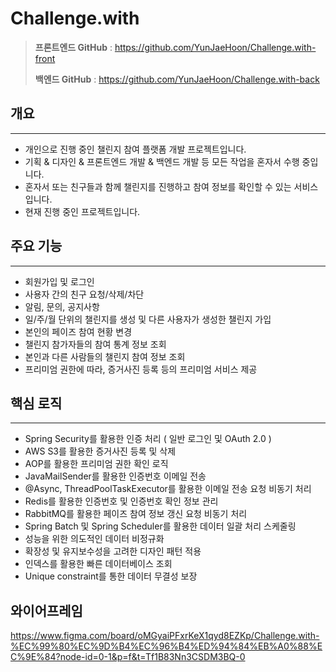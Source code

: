 # Challenge.with

> **프론트엔드 GitHub** : https://github.com/YunJaeHoon/Challenge.with-front
>
>
> **백엔드 GitHub** : https://github.com/YunJaeHoon/Challenge.with-back
>

## 개요

---

- 개인으로 진행 중인 챌린지 참여 플랫폼 개발 프로젝트입니다.
- 기획 & 디자인 & 프론트엔드 개발 & 백엔드 개발 등 모든 작업을 혼자서 수행 중입니다.
- 혼자서 또는 친구들과 함께 챌린지를 진행하고 참여 정보를 확인할 수 있는 서비스입니다.
- 현재 진행 중인 프로젝트입니다.

## 주요 기능

---

- 회원가입 및 로그인
- 사용자 간의 친구 요청/삭제/차단
- 알림, 문의, 공지사항
- 일/주/월 단위의 챌린지를 생성 및  다른 사용자가 생성한 챌린지 가입
- 본인의 페이즈 참여 현황 변경
- 챌린지 참가자들의 참여 통계 정보 조회
- 본인과 다른 사람들의 챌린지 참여 정보 조회
- 프리미엄 권한에 따라, 증거사진 등록 등의 프리미엄 서비스 제공

## 핵심 로직

---

- Spring Security를 활용한 인증 처리 ( 일반 로그인 및 OAuth 2.0 )
- AWS S3를 활용한 증거사진 등록 및 삭제
- AOP를 활용한 프리미엄 권한 확인 로직
- JavaMailSender를 활용한 인증번호 이메일 전송
- @Async, ThreadPoolTaskExecutor를 활용한 이메일 전송 요청 비동기 처리
- Redis를 활용한 인증번호 및 인증번호 확인 정보 관리
- RabbitMQ를 활용한 페이즈 참여 정보 갱신 요청 비동기 처리
- Spring Batch 및 Spring Scheduler를 활용한 데이터 일괄 처리 스케줄링
- 성능을 위한 의도적인 데이터 비정규화
- 확장성 및 유지보수성을 고려한 디자인 패턴 적용
- 인덱스를 활용한 빠른 데이터베이스 조회
- Unique constraint를 통한 데이터 무결성 보장

## 와이어프레임

https://www.figma.com/board/oMGyaiPFxrKeX1qyd8EZKp/Challenge.with-%EC%99%80%EC%9D%B4%EC%96%B4%ED%94%84%EB%A0%88%EC%9E%84?node-id=0-1&p=f&t=Tf1B83Nn3CSDM3BQ-0

